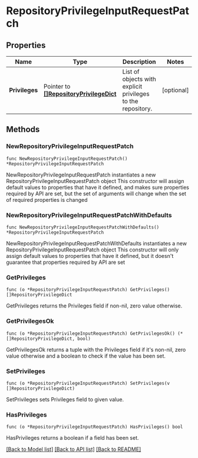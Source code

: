 # RepositoryPrivilegeInputRequestPatch

## Properties

Name | Type | Description | Notes
------------ | ------------- | ------------- | -------------
**Privileges** | Pointer to [**[]RepositoryPrivilegeDict**](RepositoryPrivilegeDict.md) | List of objects with explicit privileges to the repository. | [optional] 

## Methods

### NewRepositoryPrivilegeInputRequestPatch

`func NewRepositoryPrivilegeInputRequestPatch() *RepositoryPrivilegeInputRequestPatch`

NewRepositoryPrivilegeInputRequestPatch instantiates a new RepositoryPrivilegeInputRequestPatch object
This constructor will assign default values to properties that have it defined,
and makes sure properties required by API are set, but the set of arguments
will change when the set of required properties is changed

### NewRepositoryPrivilegeInputRequestPatchWithDefaults

`func NewRepositoryPrivilegeInputRequestPatchWithDefaults() *RepositoryPrivilegeInputRequestPatch`

NewRepositoryPrivilegeInputRequestPatchWithDefaults instantiates a new RepositoryPrivilegeInputRequestPatch object
This constructor will only assign default values to properties that have it defined,
but it doesn't guarantee that properties required by API are set

### GetPrivileges

`func (o *RepositoryPrivilegeInputRequestPatch) GetPrivileges() []RepositoryPrivilegeDict`

GetPrivileges returns the Privileges field if non-nil, zero value otherwise.

### GetPrivilegesOk

`func (o *RepositoryPrivilegeInputRequestPatch) GetPrivilegesOk() (*[]RepositoryPrivilegeDict, bool)`

GetPrivilegesOk returns a tuple with the Privileges field if it's non-nil, zero value otherwise
and a boolean to check if the value has been set.

### SetPrivileges

`func (o *RepositoryPrivilegeInputRequestPatch) SetPrivileges(v []RepositoryPrivilegeDict)`

SetPrivileges sets Privileges field to given value.

### HasPrivileges

`func (o *RepositoryPrivilegeInputRequestPatch) HasPrivileges() bool`

HasPrivileges returns a boolean if a field has been set.


[[Back to Model list]](../README.md#documentation-for-models) [[Back to API list]](../README.md#documentation-for-api-endpoints) [[Back to README]](../README.md)



